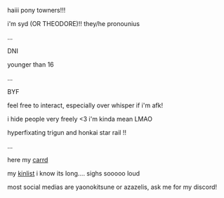 haiii pony towners!!! 

i'm syd (OR THEODORE)!!
they/he pronounius

...

DNI

younger than 16

...

BYF

feel free to interact, especially over whisper if i'm afk!

i hide people very freely <3 i'm kinda mean LMAO

hyperfixating trigun and honkai star rail !!

...

here my [carrd](https://azazelis.carrd.co)

my [kinlist](https://listography.com/yaonokitsune) i know its long.... sighs sooooo loud

most social medias are yaonokitsune or azazelis, ask me for my discord!

